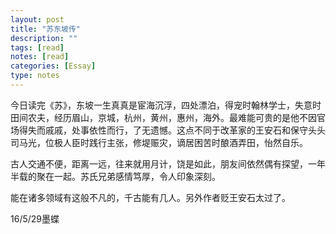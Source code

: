 ```yaml
---
layout: post
title: "苏东坡传"
description: ""
tags: [read]
notes: [read]
categories: [Essay]  
type: notes
---
```


今日读完《苏》，东坡一生真真是宦海沉浮，四处漂泊，得宠时翰林学士，失意时田间农夫，经历眉山，京城，杭州，黄州，惠州，海外。最难能可贵的是他不因官场得失而戚戚，处事依性而行，了无遗憾。这点不同于改革家的王安石和保守头头司马光，位极人臣时践行主张，修堤赈灾，谪居困苦时酿酒弄田，怡然自乐。

古人交通不便，距离一远，往来就用月计，饶是如此，朋友间依然偶有探望，一年半载的聚在一起。苏氏兄弟感情笃厚，令人印象深刻。

能在诸多领域有这般不凡的，千古能有几人。另外作者贬王安石太过了。

16/5/29墨蝶
												
